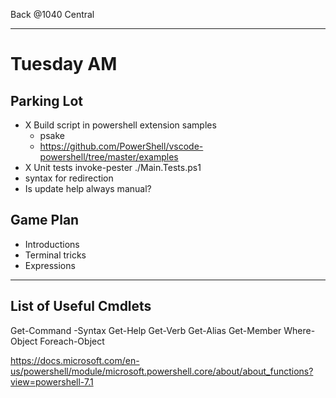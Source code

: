 Back @1040 Central


-------



# Tuesday AM





## Parking Lot
* X Build script in powershell extension samples 
  - psake
  - https://github.com/PowerShell/vscode-powershell/tree/master/examples
* X Unit tests invoke-pester ./Main.Tests.ps1
* syntax for redirection
* Is update help always manual?


## Game Plan
* Introductions
* Terminal tricks
* Expressions



--------------

## List of Useful Cmdlets
Get-Command -Syntax
Get-Help
Get-Verb
Get-Alias
Get-Member
Where-Object
Foreach-Object

https://docs.microsoft.com/en-us/powershell/module/microsoft.powershell.core/about/about_functions?view=powershell-7.1